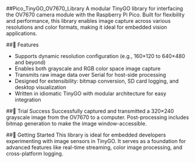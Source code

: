 ##Pico_TinyGO_OV7670_Library
A modular TinyGO library for interfacing the OV7670 camera module with the Raspberry Pi Pico. Built for flexibility and performance, this library enables image capture across various resolutions and color formats, making it ideal for embedded vision applications.

##📸 Features
- Supports dynamic resolution configuration (e.g., 160×120 to 640×480 and beyond)
- Enables both grayscale and RGB color space image capture
- Transmits raw image data over Serial for host-side processing
- Designed for extensibility: bitmap conversion, SD card logging, and desktop visualization
- Written in idiomatic TinyGO with modular architecture for easy integration

##🚀 Trial Success
Successfully captured and transmitted a 320×240 grayscale image from the OV7670 to a computer. Post-processing includes bitmap generation to make the image window-accessible.

##🔧 Getting Started
This library is ideal for embedded developers experimenting with image sensors in TinyGO. It serves as a foundation for advanced features like real-time streaming, color image processing, and cross-platform logging.
